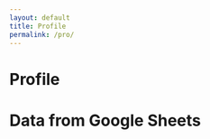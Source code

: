 ```yaml
---
layout: default
title: Profile
permalink: /pro/
---
```


# Profile




  <title>Google Sheets Data</title>
  <style>

    .card-container {
      display: grid;
      grid-template-columns: repeat(auto-fill, minmax(250px, 1fr));
      gap: 20px;
      margin-top: 20px;
    }

    .card {
      background: #fff;
      border: 1px solid #ddd;
      border-radius: 8px;
      box-shadow: 0 4px 8px rgba(0, 0, 0, 0.1);
      padding: 20px;
      display: flex;
      flex-direction: column;
      justify-content: space-between;
    }

    .card h2 {
      font-size: 18px;
      margin-bottom: 10px;
    }

    .card p {
      font-size: 16px;
      margin: 5px 0;
    }

    .card .card-header {
      font-weight: bold;
      color: #333;
      margin-bottom: 10px;
    }

    .card .card-body {
      color: #666;
    }

  </style>


  <h1>Data from Google Sheets</h1>

  <div class="card-container" id="cardContainer">
    <!-- Cards will be inserted here -->
  </div>

  <script>
    // Fetch data from the Google Apps Script web app URL
    fetch('https://script.google.com/macros/s/AKfycbwGUhSttkDP3B8bUie3h_zHvoUHfZgohHofiL_EonGAyV6TNXhPbFmXiGD78DFXwzBKAA/exec') // Replace with your web app URL
      .then(response => response.json())
      .then(data => {
        // Get the column headers from the first object
        const headers = Object.keys(data[0]);
        
        // Object to store merged cards by Account Number and Order ID
        const mergedCards = {};

        // Loop through the data and merge rows with the same Account Number and Order ID
        data.forEach(row => {
          // Create a unique key for grouping by Account Number and Order ID
          const key = row['Account Number'] + '-' + row['Order ID'];

          // If the key already exists, merge the row
          if (mergedCards[key]) {
            mergedCards[key].rows.push(row); // Add the row to the existing merged card
          } else {
            // Otherwise, create a new merged card
            mergedCards[key] = {
              accountNumber: row['Account Number'],
              orderId: row['Order ID'],
              rows: [row], // Store rows in an array
            };
          }
        });

        // Get the container where cards will be displayed
        const cardContainer = document.getElementById('cardContainer');

        // Create a card for each merged entry
        Object.values(mergedCards).forEach(mergedCard => {
          const card = document.createElement('div');
          card.classList.add('card');
          
          // Add the header with the Account Number and Order ID
          const cardHeader = document.createElement('div');
          cardHeader.classList.add('card-header');
          cardHeader.textContent = `Account: ${mergedCard.accountNumber} | Order ID: ${mergedCard.orderId}`;
          
          // Add the body with the merged rows' data
          const cardBody = document.createElement('div');
          cardBody.classList.add('card-body');
          
          mergedCard.rows.forEach(row => {
            headers.forEach(header => {
              if (header !== 'Account Number' && header !== 'Order ID') { // Skip Account Number and Order ID
                const p = document.createElement('p');
                p.innerHTML = `<strong>${header}:</strong> ${row[header]}`;
                cardBody.appendChild(p);
              }
            });
          });

          // Append the header and body to the card
          card.appendChild(cardHeader);
          card.appendChild(cardBody);

          // Append the card to the container
          cardContainer.appendChild(card);
        });
      })
      .catch(error => console.error('Error fetching data:', error));
  </script>

